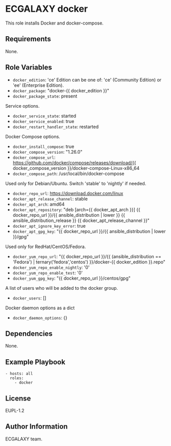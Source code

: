 ECGALAXY docker
=======================

This role installs Docker and docker-compose.

Requirements
------------

None.

Role Variables
--------------

- `docker_edition`: 'ce' Edition can be one of: 'ce' (Community Edition) or 'ee' (Enterprise Edition).
- `docker_package`: "docker-{{ docker_edition }}"
- `docker_package_state`: present

Service options.
- `docker_service_state`: started
- `docker_service_enabled`: true
- `docker_restart_handler_state`: restarted

Docker Compose options.
- `docker_install_compose`: true
- `docker_compose_version`: "1.26.0"
- `docker_compose_url`: https://github.com/docker/compose/releases/download/{{ docker_compose_version }}/docker-compose-Linux-x86_64
- `docker_compose_path`: /usr/local/bin/docker-compose

Used only for Debian/Ubuntu. Switch 'stable' to 'nightly' if needed.
- `docker_repo_url`: https://download.docker.com/linux
- `docker_apt_release_channel`: stable
- `docker_apt_arch`: amd64
- `docker_apt_repository`: "deb [arch={{ docker_apt_arch }}] {{ docker_repo_url }}/{{ ansible_distribution | lower }} {{ ansible_distribution_release }} {{ docker_apt_release_channel }}"
- `docker_apt_ignore_key_error`: true
- `docker_apt_gpg_key`: "{{ docker_repo_url }}/{{ ansible_distribution | lower }}/gpg"

Used only for RedHat/CentOS/Fedora.
- `docker_yum_repo_url`: "{{ docker_repo_url }}/{{ (ansible_distribution == 'Fedora') | ternary('fedora','centos') }}/docker-{{ docker_edition }}.repo"
- `docker_yum_repo_enable_nightly`: '0'
- `docker_yum_repo_enable_test`: '0'
- `docker_yum_gpg_key`: "{{ docker_repo_url }}/centos/gpg"

A list of users who will be added to the docker group.
- `docker_users`: []

Docker daemon options as a dict
- `docker_daemon_options`: {}

Dependencies
------------

None.

Example Playbook
----------------

    - hosts: all
      roles:
        - docker

License
-------

EUPL-1.2

Author Information
------------------

ECGALAXY team.
